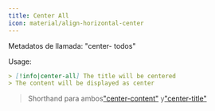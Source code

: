 ```yaml
---
title: Center All
icon: material/align-horizontal-center
---
```


Metadatos de llamada: "center- todos"

Usage:

```md
> [!info|center-all] The title will be centered
> The content will be displayed as center
```
> Shorthand para ambos["center-content"](../content-styling/page-3.md)
> y["center-title"](../title-styling/page-13.md)
